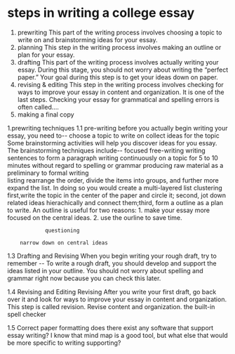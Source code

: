
# steps in writing a college essay
1. prewriting
This part of the writing process involves choosing a topic to write on and brainstorming ideas for your essay.
1. planning
This step in the writing process involves making an outline or plan for your essay.
1. drafting
This part of the writing process  involves actually writing your essay. During this stage, you should not worry about writing the “perfect paper.” Your goal during this step is to get your ideas down on paper.
1. revising & editing
This step in the writing process involves checking for ways to improve your essay in content and organization. It is one of the last steps.
Checking your essay for grammatical and spelling errors is often called....
1. making a final copy

1.prewriting techniques
1.1 pre-writing
    before you actually begin writing your essay, you need to--
        choose a topic to write on
        collect ideas for the topic
            Some brainstorming activities will help you discover ideas for you essay. The brainstorming techniques include--
                focused free-writing
                    writing sentences to form a paragraph
                    writing continuously on a topic for 5 to 10 minutes without regard to spelling or grammar
                    producing raw material as a preliminary to formal writing                    
                listing
                    rearrange the order, divide the items into groups, and further more expand the list. In doing so you would create a multi-layered list
                clustering
                    first,write the topic in the center of the paper and circle it; second, jot down related ideas hierachically and connect them;third, form a outline as a plan to write. An outline is useful for two reasons: 1. make your essay more focused on the central ideas. 2. use the ourline to save time.
                
                questioning

        narrow down on central ideas

1.3 Drafting and Revising
When you begin writing your rough draft, try to remember --
To write a rough draft, you should develop and support the ideas listed in your outline.
You should not worry about spelling and grammar right now because you can check this later.

1.4 Revising and Editing
Revising
After you write your first draft, go back over it and look for ways to improve your essay in content and organization. This step is called revision. Revise content and organization. 
the built-in spell checker

1.5 Correct paper formatting
does there exist any software that support essay writing? I know that mind map is a good tool, but what else that would be more specific to writing supporting?

